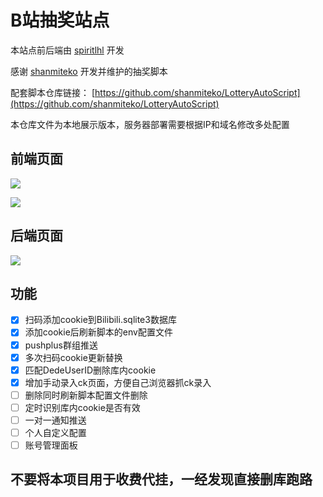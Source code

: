 # B站抽奖站点

本站点前后端由 [spiritlhl](https://github.com/spiritLHL) 开发

感谢 [shanmiteko](https://github.com/shanmiteko) 开发并维护的抽奖脚本

配套脚本仓库链接： [https://github.com/shanmiteko/LotteryAutoScript](https://github.com/shanmiteko/LotteryAutoScript)

本仓库文件为本地展示版本，服务器部署需要根据IP和域名修改多处配置

## 前端页面

![](https://i.loli.net/2021/10/01/gOfc961inyWTv2w.jpg)

![](https://i.loli.net/2021/10/01/1H9cNVmrL5lz2Qw.png)

## 后端页面

![](https://i.loli.net/2021/09/25/oNSFZlKV8q3H9CP.png)

## 功能

- [x] 扫码添加cookie到Bilibili.sqlite3数据库
- [x] 添加cookie后刷新脚本的env配置文件
- [x] pushplus群组推送
- [x] 多次扫码cookie更新替换
- [x] 匹配DedeUserID删除库内cookie
- [x] 增加手动录入ck页面，方便自己浏览器抓ck录入
- [ ] 删除同时刷新脚本配置文件删除
- [ ] 定时识别库内cookie是否有效
- [ ] 一对一通知推送
- [ ] 个人自定义配置
- [ ] 账号管理面板

## 不要将本项目用于收费代挂，一经发现直接删库跑路
